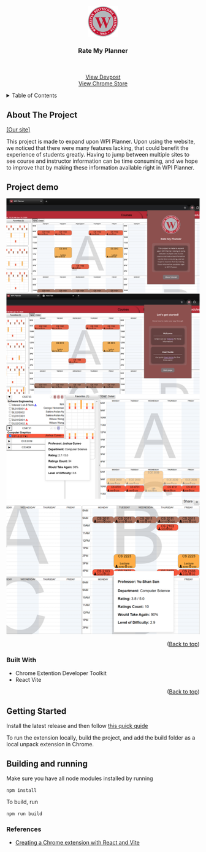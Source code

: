 
<!-- PROJECT LOGO -->
<br />
<div align="center">
  <a href="https://github.com/better-wpi-planner/Chrome-Extension">
    <img src="/public/logo.png" alt="Logo" width="80" height="80">
  </a>
</div>
  <h3 align="center">Rate My Planner</h3>
<div>

  <p align="center">
    <br />
    <br />
    <a href="https://devpost.com/software/ratemyplanner">View Devpost </a><br>
    <a href="https://chromewebstore.google.com/detail/rate-my-planner/aajmoobnhedkfkgcbpajklajpofiieli">View Chrome Store </a>
    
  </p>
</div>



<!-- TABLE OF CONTENTS -->
<details>
  <summary>Table of Contents</summary>
  <ol>
    <li>
      <a href="#about-the-project">About The Project</a>
      <ul>
        <li><a href="#built-with">Built With</a></li>
      </ul>
    </li>
    <li>
      <a href="#getting-started">Getting Started</a>
    </li>
    <li><a href="#contributing">Contributing</a></li>
    <li><a href="#references">References</a></li>
  </ol>
</details>



<!-- ABOUT THE PROJECT -->
## About The Project

[[Our site]](https://better-wpi-planner.github.io/Rate-my-Planner-Site/)

This project is made to expand upon WPI Planner. Upon using the website, we noticed that there were many features lacking, that could benefit the experience of students greatly. Having to jump between multiple sites to see course and instructor information can be time consuming, and we hope to improve that by making these information available right in WPI Planner.

## Project demo
<img src="/public/screenshot0.png" alt="demo">
<img src="/public/screenshot05.png" alt="demo">
<img src="/public/screenshot1.png" alt="demo">
<img src="/public/screenshot4.png" alt="demo">



<p align="right">(<a href="#readme-top">Back to top</a>)</p>




### Built With

* Chrome Extention Developer Toolkit
* React Vite

<p align="right">(<a href="#readme-top">Back to top</a>)</p>


<!-- GETTING STARTED -->
## Getting Started
Install the latest release and then follow [this quick quide](https://bashvlas.com/blog/install-chrome-extension-in-developer-mode)

To run the extension locally, build the project, and add the build folder as a local unpack extension in Chrome.


## Building and running
Make sure you have all node modules installed by running
```shell
npm install
```
To build, run 
```shell
npm run build
```

### References
- [Creating a Chrome extension with React and Vite](https://medium.com/@5tigerjelly/creating-a-chrome-extension-with-react-and-vite-boilerplate-provided-db3d14473bf6)
